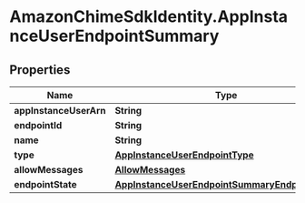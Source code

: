 # AmazonChimeSdkIdentity.AppInstanceUserEndpointSummary

## Properties

Name | Type | Description | Notes
------------ | ------------- | ------------- | -------------
**appInstanceUserArn** | **String** |  | [optional] 
**endpointId** | **String** |  | [optional] 
**name** | **String** |  | [optional] 
**type** | [**AppInstanceUserEndpointType**](AppInstanceUserEndpointType.md) |  | [optional] 
**allowMessages** | [**AllowMessages**](AllowMessages.md) |  | [optional] 
**endpointState** | [**AppInstanceUserEndpointSummaryEndpointState**](AppInstanceUserEndpointSummaryEndpointState.md) |  | [optional] 


